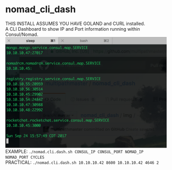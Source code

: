# nomad_cli_dash<br>
THIS INSTALL ASSUMES YOU HAVE GOLAND and CURL installed.<br>
A CLI Dashboard to show IP and Port information running within Consul/Nomad.<br>
<img src=https://raw.githubusercontent.com/multipathmaster/nomad_cli_dash/master/img/n-cli-dash.png><br>
EXAMPLE:  ```./nomad.cli.dash.sh CONSUL_IP CONSUL_PORT NOMAD_IP NOMAD_PORT CYCLES```<br>
PRACTICAL:  ```./nomad.cli.dash.sh 10.10.10.42 8600 10.10.10.42 4646 2```<br>
